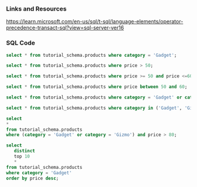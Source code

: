 ### Links and Resources
https://learn.microsoft.com/en-us/sql/t-sql/language-elements/operator-precedence-transact-sql?view=sql-server-ver16


### SQL Code
```sql
select * from tutorial_schema.products where category = 'Gadget';
```

```sql
select * from tutorial_schema.products where price > 50;
```

```sql
select * from tutorial_schema.products where price >= 50 and price <=60;
```

```sql
select * from tutorial_schema.products where price between 50 and 60;
```

```sql
select * from tutorial_schema.products where category = 'Gadget' or category = 'Gizmo'
```

```sql
select * from tutorial_schema.products where category in ('Gadget', 'Gizmo');
```

```sql
select
*
from tutorial_schema.products
where (category = 'Gadget' or category = 'Gizmo') and price > 80;
```

```sql
select
   distinct
   top 10
   *
from tutorial_schema.products
where category = 'Gadget'
order by price desc;
```



